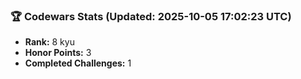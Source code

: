 ### 🏆 Codewars Stats (Updated: 2025-10-05 17:02:23 UTC)

- **Rank:** 8 kyu
- **Honor Points:** 3
- **Completed Challenges:** 1
